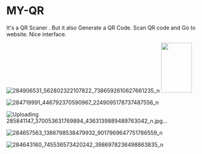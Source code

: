 # MY-QR
It's a QR Scaner . But it also Generate a QR Code. Scan QR code and Go to website. Nice interface.


![284906531_562802322107822_7386592610627661235_n](https://user-images.githubusercontent.com/96940619/171988210-319d6427-0890-4a7b-ab5f-b66ed4c5218b.jpg)
<img src="https://user-images.githubusercontent.com/96940619/171988210-319d6427-0890-4a7b-ab5f-b66ed4c5218b.jpg" width="80" height="130">

![284719991_446792370590967_2249095178737487556_n](https://user-images.githubusercontent.com/96940619/171988217-9a1d3f6b-d899-4672-b7ca-1c55449d4918.jpg)

![Uploading 285841147_370053631769894_4363139889489763042_n.jpg…]()

![284657563_1386798538479932_9017969647751786559_n](https://user-images.githubusercontent.com/96940619/171988222-bef2caf1-927c-41ed-93aa-f197d3460747.jpg)

![284643160_745536573420242_3986978236498863835_n](https://user-images.githubusercontent.com/96940619/171988228-072ca6cb-d671-4e7d-8b6d-4fd0838444f0.jpg)

